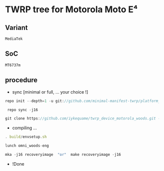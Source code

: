 # TWRP tree for Motorola Moto E⁴

Variant
-------
  ```MediaTek```

SoC
---
  ```MT6737m```


## procedure

- sync [minimal or full, ... your choice !]
```javascript
repo init --depth=1 -u git://github.com/minimal-manifest-twrp/platform_manifest_twrp_omni.git -b twrp-8.1
```
```javascript
 repo sync -j16
```
```javascript
git clone https://github.com/iykequame/twrp_device_motorola_woods.git -b android-8.1-vendor device/motorola/woods
```
- compiling ...
```javascript
. build/envsetup.sh
```
```javascript
lunch omni_woods-eng
```
```javascript
mka -j16 recoveryimage  "or"  make recoveryimage -j16
```
- !Done
